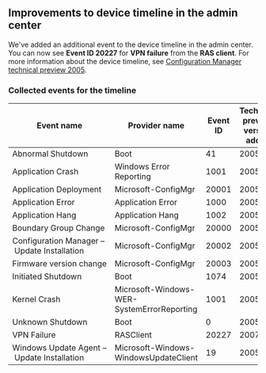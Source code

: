 ## <a name="bkmk_timeline"></a> Improvements to device timeline in the admin center
<!--7141381-->

We've added an additional event to the device timeline in the admin center. You can now see **Event ID 20227** for **VPN failure** from the **RAS client**. For more information about the device timeline, see [Configuration Manager technical preview 2005](../../technical-preview-2005.md#bkmk_timeline).  

### Collected events for the timeline

|Event name|Provider name|Event ID|Technical preview version added|
|---|---|---|---|
|Abnormal Shutdown|Boot|41|2005|
|Application Crash|Windows Error Reporting|1001|2005|
|Application Deployment|Microsoft-ConfigMgr|20001|2005|
|Application Error|Application Error|1000|2005|
|Application Hang|Application Hang|1002|2005|
|Boundary Group Change|Microsoft-ConfigMgr|20000|2005|
|Configuration Manager – Update Installation|Microsoft-ConfigMgr|20002|2005|
|Firmware version change|Microsoft-ConfigMgr|20003|2005|
|Initiated Shutdown|Boot|1074|2005|
|Kernel Crash|Microsoft-Windows-WER-SystemErrorReporting|1001|2005|
|Unknown Shutdown|Boot|0|2005|
|VPN Failure|RASClient|20227|2007|
|Windows Update Agent – Update Installation|Microsoft-Windows-WindowsUpdateClient|19|2005|
